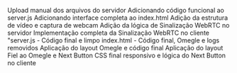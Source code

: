 Upload manual dos arquivos do servidor
Adicionando código funcional ao server.js
Adicionando interface completa ao index.html
Adição da estrutura de vídeo e captura de webcam
Adição da lógica de Sinalização WebRTC no servidor
Implementação completa da Sinalização WebRTC no cliente
"server.js - Código final e limpo
index.html - Código final, Omegle e logs removidos
Aplicação do layout Omegle e código final
Aplicação do layout Fiel ao Omegle e Next Button
CSS final responsivo e lógica do Next Button no cliente
